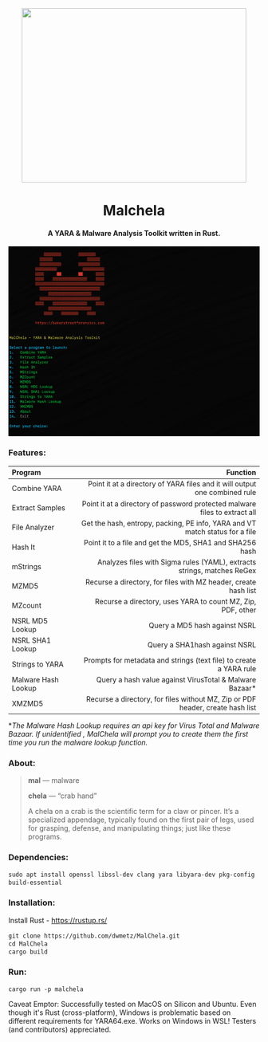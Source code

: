 <div align="center">
 <img style="padding:0;vertical-align:bottom;" height="350" width="450" src="/images/malchela.png"/>
 <p>
  <h1>
   Malchela
  </h1>
  <h4>
      A YARA & Malware Analysis Toolkit written in Rust.
   </h4>
<p>
<p>
 </div>
<div align="center">
  <img style="padding:0;vertical-align:bottom;" height="381" width="554" src="/images/malchela_screenshot.png"/>
  <div align="left">
  <h3>
   Features:
  </h3>

| Program  | Function |
| :-------------------  | ----------: |
| Combine YARA	| Point it at a directory of YARA files and it will output one combined rule|
| Extract Samples | Point it at a directory of password protected malware files to extract all|
| File Analyzer | Get the hash, entropy, packing, PE info, YARA and VT match status for a file |
| Hash It | Point it to a file and get the MD5, SHA1 and SHA256 hash|
| mStrings | Analyzes files with Sigma rules (YAML), extracts strings, matches ReGex |
| MZMD5 | Recurse a directory, for files with MZ header, create hash list|
| MZcount | Recurse a directory, uses YARA to count MZ, Zip, PDF, other| 
| NSRL MD5 Lookup | Query a MD5 hash against NSRL|
| NSRL SHA1 Lookup | Query a SHA1hash against NSRL| 
| Strings to YARA | Prompts for metadata and strings (text file) to create a YARA rule|
| Malware Hash Lookup | Query a hash value against VirusTotal & Malware Bazaar*|
| XMZMD5 | Recurse a directory, for files without MZ, Zip or PDF header, create hash list|

**The Malware Hash Lookup requires an api key for Virus Total and Malware Bazaar.  If unidentified , MalChela will prompt you to create them the first time you run the malware lookup function.*


<h3>
   About:
   </h3>

> **mal** — malware</p>
> **chela** — “crab hand”</p>
> A chela on a crab is the scientific term for a claw or pincer. It’s a specialized appendage, typically found on the first pair of legs, used for grasping, defense, and manipulating things;  just like these programs.

<h3>
Dependencies:
</h3>

```
sudo apt install openssl libssl-dev clang yara libyara-dev pkg-config build-essential
```

<h3>
Installation:
</h3>

Install Rust - https://rustup.rs/</p>

```
git clone https://github.com/dwmetz/MalChela.git
cd MalChela
cargo build
```

<h3>
Run:
</h3>

```
cargo run -p malchela
```

Caveat Emptor:
Successfully tested on MacOS on Silicon and Ubuntu. Even though it's Rust (cross-platform), Windows is problematic based on different requirements for YARA64.exe. Works on Windows in WSL! Testers (and contributors) appreciated.

